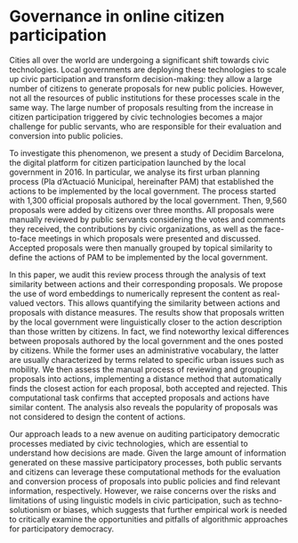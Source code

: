 # Governance in online citizen participation

Cities all over the world are undergoing a significant shift towards civic technologies. Local governments are deploying these technologies to scale up civic participation and transform decision-making: they allow a large number of citizens to generate proposals for new public policies. However, not all the resources of public institutions for these processes scale in the same way. The large number of proposals resulting from the increase in citizen participation triggered by civic technologies becomes a major challenge for public servants, who are responsible for their evaluation and conversion into public policies.

To investigate this phenomenon, we present a study of Decidim Barcelona, the digital platform for citizen participation launched by the local government in 2016. In particular, we analyse its first urban planning process (Pla d’Actuació Municipal, hereinafter PAM) that established the actions to be implemented by the local government. The process started with 1,300 official proposals authored by the local government. Then, 9,560 proposals were added by citizens over three months. All proposals were manually reviewed by public servants considering the votes and comments they received, the contributions by civic organizations, as well as the face-to-face meetings in which proposals were presented and discussed. Accepted proposals were then manually grouped by topical similarity to define the actions of PAM to be implemented by the local government. 

In this paper, we audit this review process through the analysis of text similarity between actions and their corresponding proposals. We propose the use of word embeddings to numerically represent the content as real-valued vectors. This allows quantifying the similarity between actions and proposals with  distance measures. The results show that proposals written by the local government were linguistically closer to the action description than those written by citizens. In fact, we find noteworthy lexical differences between proposals authored by the local government and the ones posted by citizens. While the former uses an administrative vocabulary, the latter are usually characterized by terms related to specific urban issues such as mobility. We then assess the manual process of reviewing and grouping proposals into actions, implementing a distance method that automatically finds the closest action for each proposal, both accepted and rejected. This computational task confirms that accepted proposals and actions have similar content. The analysis also reveals the popularity of proposals was not considered to design the content of actions.

Our approach leads to a new avenue on auditing participatory democratic processes mediated by civic technologies, which are essential to understand how decisions are made. Given the large amount of information generated on these massive participatory processes, both public servants and citizens can leverage these computational methods for the evaluation and conversion process of proposals into public policies and find relevant information, respectively. However, we raise concerns over the risks and limitations of using linguistic models in civic participation, such as techno-solutionism or biases, which suggests that further empirical work is needed to critically examine the opportunities and pitfalls of algorithmic approaches for participatory democracy.

